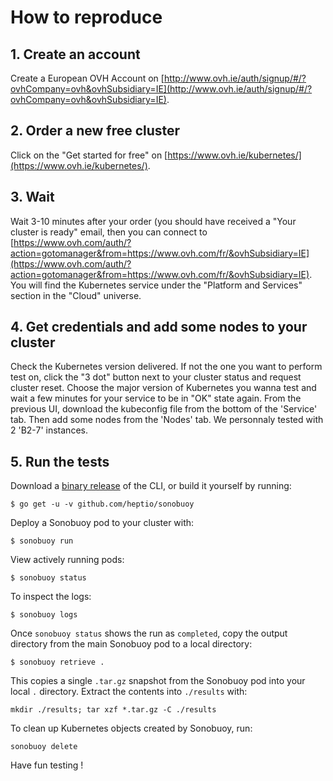 # How to reproduce

## 1. Create an account
Create a European OVH Account on [http://www.ovh.ie/auth/signup/#/?ovhCompany=ovh&ovhSubsidiary=IE](http://www.ovh.ie/auth/signup/#/?ovhCompany=ovh&ovhSubsidiary=IE).

## 2. Order a new free cluster

Click on the "Get started for free" on [https://www.ovh.ie/kubernetes/](https://www.ovh.ie/kubernetes/).

## 3. Wait
Wait 3-10 minutes after your order (you should have received a "Your cluster is ready" email, then you can connect to [https://www.ovh.com/auth/?action=gotomanager&from=https://www.ovh.com/fr/&ovhSubsidiary=IE](https://www.ovh.com/auth/?action=gotomanager&from=https://www.ovh.com/fr/&ovhSubsidiary=IE).
You will find the Kubernetes service under the "Platform and Services" section in the "Cloud" universe.

## 4. Get credentials and add some nodes to your cluster
Check the Kubernetes version delivered. If not the one you want to perform test on, click the "3 dot" button next to your cluster status and request cluster reset.
Choose the major version of Kubernetes you wanna test and wait a few minutes for your service to be in "OK" state again.
From the previous UI, download the kubeconfig file from the bottom of the 'Service' tab.
Then add some nodes from the 'Nodes' tab. We personnaly tested with 2 'B2-7' instances.

## 5. Run the tests
Download a [binary release](https://github.com/heptio/sonobuoy/releases) of the CLI, or build it yourself by running:

```
$ go get -u -v github.com/heptio/sonobuoy
```

Deploy a Sonobuoy pod to your cluster with:

```
$ sonobuoy run
```

View actively running pods:

```
$ sonobuoy status
```

To inspect the logs:

```
$ sonobuoy logs
```

Once `sonobuoy status` shows the run as `completed`, copy the output directory from the main Sonobuoy pod to
a local directory:

```
$ sonobuoy retrieve .
```

This copies a single `.tar.gz` snapshot from the Sonobuoy pod into your local `.` directory. Extract the contents into `./results` with:

```
mkdir ./results; tar xzf *.tar.gz -C ./results
```

To clean up Kubernetes objects created by Sonobuoy, run:

```
sonobuoy delete
```

Have fun testing !